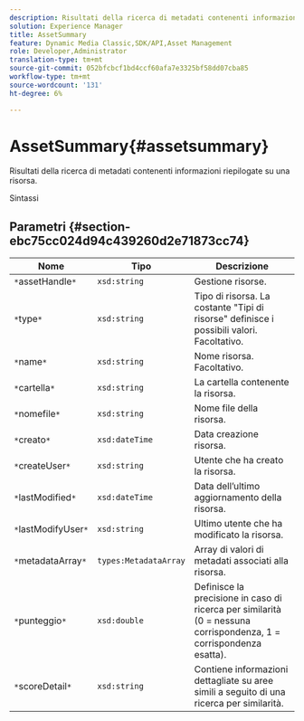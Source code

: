 ```yaml
---
description: Risultati della ricerca di metadati contenenti informazioni riepilogate su una risorsa.
solution: Experience Manager
title: AssetSummary
feature: Dynamic Media Classic,SDK/API,Asset Management
role: Developer,Administrator
translation-type: tm+mt
source-git-commit: 052bfcbcf1bd4ccf60afa7e3325bf58dd07cba85
workflow-type: tm+mt
source-wordcount: '131'
ht-degree: 6%

---
```



# AssetSummary{#assetsummary}

Risultati della ricerca di metadati contenenti informazioni riepilogate su una risorsa.

Sintassi

## Parametri {#section-ebc75cc024d94c439260d2e71873cc74}

| Nome | Tipo | Descrizione |
|---|---|---|
| `*`assetHandle`*` | `xsd:string` | Gestione risorse. |
| `*`type`*` | `xsd:string` | Tipo di risorsa. La costante &quot;Tipi di risorse&quot; definisce i possibili valori. Facoltativo. |
| `*`name`*` | `xsd:string` | Nome risorsa. Facoltativo. |
| `*`cartella`*` | `xsd:string` | La cartella contenente la risorsa. |
| `*`nomefile`*` | `xsd:string` | Nome file della risorsa. |
| `*`creato`*` | `xsd:dateTime` | Data creazione risorsa. |
| `*`createUser`*` | `xsd:string` | Utente che ha creato la risorsa. |
| `*`lastModified`*` | `xsd:dateTime` | Data dell’ultimo aggiornamento della risorsa. |
| `*`lastModifyUser`*` | `xsd:string` | Ultimo utente che ha modificato la risorsa. |
| `*`metadataArray`*` | `types:MetadataArray` | Array di valori di metadati associati alla risorsa. |
| `*`punteggio`*` | `xsd:double` | Definisce la precisione in caso di ricerca per similarità (0 = nessuna corrispondenza, 1 = corrispondenza esatta). |
| `*`scoreDetail`*` | `xsd:string` | Contiene informazioni dettagliate su aree simili a seguito di una ricerca per similarità. |

